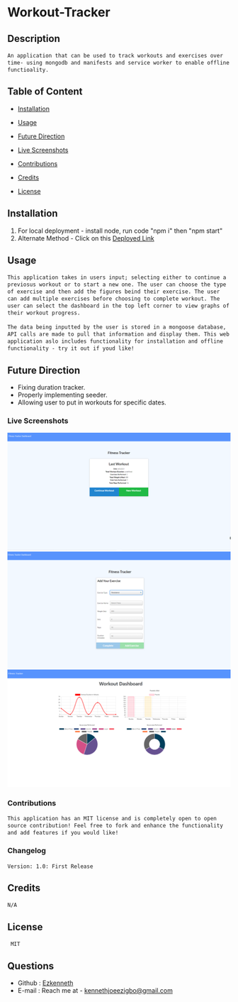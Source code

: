 # Workout-Tracker
      

## Description
    An application that can be used to track workouts and exercises over time- using mongodb and manifests and service worker to enable offline functioality. 

## Table of Content
   
* [Installation](#installation)
     
* [Usage](#usage)

* [Future Direction](#Future-Direction)

* [Live Screenshots](#Live-Screenshots)

* [Contributions](#Contributions)
       
* [Credits](#credits)
    
* [License](#license)
     
  

    
  
## Installation
1.  For local deployment - install node, run code "npm i" then "npm start" 
2.  Alternate Method - Click on this [Deployed Link](https://mysterious-ridge-11491.herokuapp.com/)
  
## Usage
    This application takes in users input; selecting either to continue a previosus workout or to start a new one. The user can choose the type of exercise and then add the figures beind their exercise. The user can add multiple exercises before choosing to complete workout. The user can select the dashboard in the top left corner to view graphs of their workout progress. 

    The data being inputted by the user is stored in a mongoose database, API calls are made to pull that information and display them. This web application aslo includes functionality for installation and offline functionality - try it out if youd like! 

## Future Direction
* Fixing duration tracker.
* Properly implementing seeder.
* Allowing user to put in workouts for specific dates.

### Live Screenshots

![Live Fitness application](public/screenshots/Capture.PNG)
![Live Fitness application](public/screenshots/Capture2.PNG)
![Live Fitness application](public/screenshots/Capture3.PNG)

### Contributions 

    This application has an MIT license and is completely open to open source contribution! Feel free to fork and enhance the functionality and add features if you would like! 

### Changelog
    Version: 1.0: First Release 
    
## Credits
    N/A
    
## License
     MIT
      
    
## Questions
* Github : [Ezkenneth](github.com/Ezkenneth)
* E-mail : Reach me at - kennethjoeezigbo@gmail.com